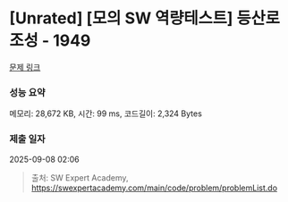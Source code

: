 # [Unrated] [모의 SW 역량테스트] 등산로 조성 - 1949 

[문제 링크](https://swexpertacademy.com/main/code/problem/problemDetail.do?contestProbId=AV5PoOKKAPIDFAUq) 

### 성능 요약

메모리: 28,672 KB, 시간: 99 ms, 코드길이: 2,324 Bytes

### 제출 일자

2025-09-08 02:06



> 출처: SW Expert Academy, https://swexpertacademy.com/main/code/problem/problemList.do